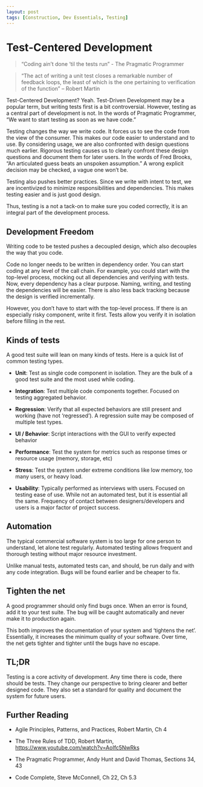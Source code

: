 ```yaml
---
layout: post
tags: [Construction, Dev Essentials, Testing]
---
```


# Test-Centered Development

>   “Coding ain’t done ‘til the tests run” - The Pragmatic Programmer

>   “The act of writing a unit test closes a remarkable number of feedback
>   loops, the least of which is the one pertaining to verification of the
>   function” – Robert Martin

<!-- more -->

Test-Centered Development? Yeah. Test-Driven Development may be a popular term, but writing tests first is a bit controversial. However, testing as a central part of development is not. In the words of Pragmatic Programmer, “We want to start testing as soon as we have code.”

Testing changes the way we write code. It forces us to see the code from the view of the consumer. This makes our code easier to understand and to use. By considering usage, we are also confronted with design questions much earlier.
Rigorous testing causes us to clearly confront these design questions and document them for later users. In the words of Fred Brooks, “An articulated guess beats an unspoken assumption.” A wrong explicit decision may be checked, a vague one won’t be.

Testing also pushes better practices. Since we write with intent to test, we are incentivized to minimize responsibilities and dependencies. This makes testing easier and is just good design.

Thus, testing is a not a tack-on to make sure you coded correctly, it is an integral part of the development process.

Development Freedom
-------------------

Writing code to be tested pushes a decoupled design, which also decouples the way that you code.

Code no longer needs to be written in dependency order. You can start coding at any level of the call chain. For example, you could start with the top-level process, mocking out all dependencies and verifying with tests. Now, every dependency has a clear purpose. Naming, writing, and testing the dependencies
will be easier. There is also less back tracking because the design is verified incrementally.

However, you don’t have to start with the top-level process. If there is an especially risky component, write it first. Tests allow you verify it in isolation before filling in the rest.

Kinds of tests
--------------

A good test suite will lean on many kinds of tests. Here is a quick list of common testing types.

-   **Unit**: Test as single code component in isolation. They are the bulk of a good test suite and the most used while coding.

-   **Integration**: Test multiple code components together. Focused on testing aggregated behavior.

-   **Regression**: Verify that all expected behaviors are still present and working (have not ‘regressed’). A regression suite may be composed of multiple test types.

-   **UI / Behavior**: Script interactions with the GUI to verify expected behavior

-   **Performance**: Test the system for metrics such as response times or resource usage (memory, storage, etc)

-   **Stress**: Test the system under extreme conditions like low memory, too many users, or heavy load.

-   **Usability**: Typically performed as interviews with users. Focused on testing ease of use. While not an automated test, but it is essential all the same. Frequency of contact between designers/developers and users is a major factor of project success.

Automation
----------

The typical commercial software system is too large for one person to understand, let alone test regularly. Automated testing allows frequent and thorough testing without major resource investment.

Unlike manual tests, automated tests can, and should, be run daily and with any code integration. Bugs will be found earlier and be cheaper to fix.

Tighten the net
---------------

A good programmer should only find bugs once. When an error is found, add it to your test suite. The bug will be caught automatically and never make it to
production again.

This both improves the documentation of your system and ‘tightens the net’.
Essentially, it increases the minimum quality of your software. Over time, the net gets tighter and tighter until the bugs have no escape.

TL;DR
-----

Testing is a core activity of development. Any time there is code, there should be tests. They change our perspective to bring clearer and better designed code.
They also set a standard for quality and document the system for future users.

Further Reading
---------------

-   Agile Principles, Patterns, and Practices, Robert Martin, Ch 4

-   The Three Rules of TDD, Robert Martin,
    <https://www.youtube.com/watch?v=AoIfc5NwRks>

-   The Pragmatic Programmer, Andy Hunt and David Thomas, Sections 34, 43

-   Code Complete, Steve McConnell, Ch 22, Ch 5.3
